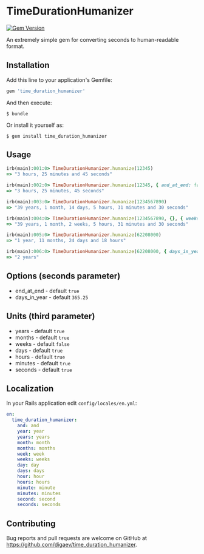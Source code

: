 # TimeDurationHumanizer

[![Gem Version](https://badge.fury.io/rb/time_duration_humanizer.svg)](https://badge.fury.io/rb/time_duration_humanizer)

An extremely simple gem for converting seconds to human-readable format.

## Installation

Add this line to your application's Gemfile:

```ruby
gem 'time_duration_humanizer'
```

And then execute:

    $ bundle

Or install it yourself as:

    $ gem install time_duration_humanizer

## Usage

```ruby
irb(main):001:0> TimeDurationHumanizer.humanize(12345)
=> "3 hours, 25 minutes and 45 seconds"

irb(main):002:0> TimeDurationHumanizer.humanize(12345, { and_at_end: false })
=> "3 hours, 25 minutes, 45 seconds"

irb(main):003:0> TimeDurationHumanizer.humanize(1234567890)
=> "39 years, 1 month, 14 days, 5 hours, 31 minutes and 30 seconds"

irb(main):004:0> TimeDurationHumanizer.humanize(1234567890, {}, { weeks: true })
=> "39 years, 1 month, 2 weeks, 5 hours, 31 minutes and 30 seconds"

irb(main):005:0> TimeDurationHumanizer.humanize(62208000)
=> "1 year, 11 months, 24 days and 18 hours"

irb(main):006:0> TimeDurationHumanizer.humanize(62208000, { days_in_year: 360 })
=> "2 years"
```

## Options (seconds parameter)

* end_at_end - default `true`
* days_in_year - default `365.25`

## Units (third parameter)

* years - default `true`
* months - default `true`
* weeks - default `false`
* days - default `true`
* hours - default `true`
* minutes - default `true`
* seconds - default `true`

## Localization

In your Rails application edit `config/locales/en.yml`:

```yml
en:
  time_duration_humanizer:
    and: and
    year: year
    years: years
    month: month
    months: months
    week: week
    weeks: weeks
    day: day
    days: days
    hour: hour
    hours: hours
    minute: minute
    minutes: minutes
    second: second
    seconds: seconds
```

## Contributing

Bug reports and pull requests are welcome on GitHub at https://github.com/digaev/time_duration_humanizer.
